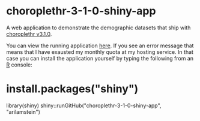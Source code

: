 # choroplethr-3-1-0-shiny-app
A web application to demonstrate the demographic datasets that ship with [choroplethr v3.1.0](https://justanrblog.wordpress.com/choroplethr-v3-1-0-better-summary-demographic-data).

You can view the running application [here](https://arilamstein.shinyapps.io/choroplethr-3-1-0-shiny-app/). If you see an 
error message that means that I have exausted my monthly quota at my hosting service. In that case you can install the application 
yourself by typing the following from an [R](https://www.coursera.org/course/rprog) console:

# install.packages("shiny")
library(shiny)
shiny::runGitHub("choroplethr-3-1-0-shiny-app", "arilamstein")

